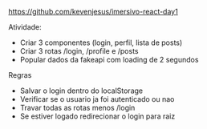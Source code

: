 https://github.com/kevenjesus/imersivo-react-day1

Atividade:
- Criar 3 componentes (login, perfil, lista de posts)
- Criar 3 rotas /login,  /profile e /posts
- Popular dados da fakeapi com loading de 2 segundos

Regras
- Salvar o login dentro do localStorage
- Verificar se o usuario ja foi autenticado ou nao
- Travar todas as rotas menos /login
- Se estiver logado redirecionar o login para raiz
